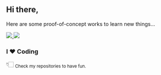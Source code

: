 ## Hi there,

Here are some proof-of-concept works to learn new things...

<a href="#">
  <img src="https://ardacetinkaya-github-readme-stats.vercel.app/api/repos/?username=ardacetinkaya&top=6" />
</a>
<a href="#">
  <img src="https://ardacetinkaya-github-readme-stats.vercel.app/api/top-langs/?username=ardacetinkaya&layout=compact" />
</a>

### I ❤️  Coding

👇🏻 <sub>Check my repositories to have fun.</sub>


<!--
[![Top Langs](https://ardacetinkaya-github-readme-stats.vercel.app/api/top-langs/?username=ardacetinkaya&layout=compact)](#)
[![Repositories](https://ardacetinkaya-github-readme-stats.vercel.app/api/repos/?username=ardacetinkaya&top=7)](https://github.com/ardacetinkaya?tab=repositories)
**ardacetinkaya/ardacetinkaya** is a ✨ _special_ ✨ repository because its `README.md` (this file) appears on your GitHub profile.

Here are some ideas to get you started:

- 🔭 I’m currently working on ...
- 🌱 I’m currently learning ...
- 👯 I’m looking to collaborate on ...
- 🤔 I’m looking for help with ...
- 💬 Ask me about ...
- 📫 How to reach me: ...
- 😄 Pronouns: ...
- ⚡ Fun fact: ...
-->
 
